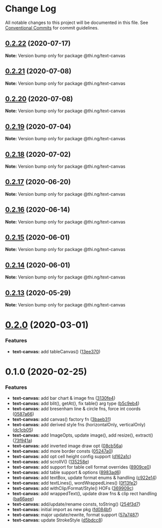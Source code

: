 # Change Log

All notable changes to this project will be documented in this file.
See [Conventional Commits](https://conventionalcommits.org) for commit guidelines.

## [0.2.22](https://github.com/thi-ng/umbrella/compare/@thi.ng/text-canvas@0.2.21...@thi.ng/text-canvas@0.2.22) (2020-07-17)

**Note:** Version bump only for package @thi.ng/text-canvas





## [0.2.21](https://github.com/thi-ng/umbrella/compare/@thi.ng/text-canvas@0.2.20...@thi.ng/text-canvas@0.2.21) (2020-07-08)

**Note:** Version bump only for package @thi.ng/text-canvas





## [0.2.20](https://github.com/thi-ng/umbrella/compare/@thi.ng/text-canvas@0.2.19...@thi.ng/text-canvas@0.2.20) (2020-07-08)

**Note:** Version bump only for package @thi.ng/text-canvas





## [0.2.19](https://github.com/thi-ng/umbrella/compare/@thi.ng/text-canvas@0.2.18...@thi.ng/text-canvas@0.2.19) (2020-07-04)

**Note:** Version bump only for package @thi.ng/text-canvas





## [0.2.18](https://github.com/thi-ng/umbrella/compare/@thi.ng/text-canvas@0.2.17...@thi.ng/text-canvas@0.2.18) (2020-07-02)

**Note:** Version bump only for package @thi.ng/text-canvas





## [0.2.17](https://github.com/thi-ng/umbrella/compare/@thi.ng/text-canvas@0.2.16...@thi.ng/text-canvas@0.2.17) (2020-06-20)

**Note:** Version bump only for package @thi.ng/text-canvas





## [0.2.16](https://github.com/thi-ng/umbrella/compare/@thi.ng/text-canvas@0.2.15...@thi.ng/text-canvas@0.2.16) (2020-06-14)

**Note:** Version bump only for package @thi.ng/text-canvas





## [0.2.15](https://github.com/thi-ng/umbrella/compare/@thi.ng/text-canvas@0.2.14...@thi.ng/text-canvas@0.2.15) (2020-06-01)

**Note:** Version bump only for package @thi.ng/text-canvas





## [0.2.14](https://github.com/thi-ng/umbrella/compare/@thi.ng/text-canvas@0.2.13...@thi.ng/text-canvas@0.2.14) (2020-06-01)

**Note:** Version bump only for package @thi.ng/text-canvas





## [0.2.13](https://github.com/thi-ng/umbrella/compare/@thi.ng/text-canvas@0.2.12...@thi.ng/text-canvas@0.2.13) (2020-05-29)

**Note:** Version bump only for package @thi.ng/text-canvas





# [0.2.0](https://github.com/thi-ng/umbrella/compare/@thi.ng/text-canvas@0.1.2...@thi.ng/text-canvas@0.2.0) (2020-03-01)


### Features

* **text-canvas:** add tableCanvas() ([13ee370](https://github.com/thi-ng/umbrella/commit/13ee370f03cc34305058265bff46e2ef23cecb2d))





# 0.1.0 (2020-02-25)


### Features

* **text-canvas:** add bar chart & image fns ([3130fe4](https://github.com/thi-ng/umbrella/commit/3130fe4ae10d6e579298d1b330c80d2e01d0a3ff))
* **text-canvas:** add blit(), getAt(), fix table() arg type ([b5c9eb4](https://github.com/thi-ng/umbrella/commit/b5c9eb4e77c956e01d76f247a84ceb46d57498d4))
* **text-canvas:** add bresenham line & circle fns, force int coords ([0587a66](https://github.com/thi-ng/umbrella/commit/0587a66529a179235e52e0ea4430376a850d8a15))
* **text-canvas:** add canvas() factory fn ([3baeb31](https://github.com/thi-ng/umbrella/commit/3baeb31c96b033479e09eb77fdd1a5055359a5be))
* **text-canvas:** add derived style fns (horizontalOnly, verticalOnly) ([dc1cb05](https://github.com/thi-ng/umbrella/commit/dc1cb054545456384a3502e91b7cba2022cce305))
* **text-canvas:** add ImageOpts, update image(), add resize(), extract() ([73f941a](https://github.com/thi-ng/umbrella/commit/73f941add71eba7dbb535d0ae553e504cccbe553))
* **text-canvas:** add inverted image draw opt ([08cb56a](https://github.com/thi-ng/umbrella/commit/08cb56a42abee49aaa28effc3a8cea0997231d13))
* **text-canvas:** add more border consts ([05247a0](https://github.com/thi-ng/umbrella/commit/05247a0806b932936eb044ccc82ef9cae0518423))
* **text-canvas:** add opt cell height config support ([d162a1c](https://github.com/thi-ng/umbrella/commit/d162a1c0e4da9a66ab5a7beeaaf4f0172b5b9e3a))
* **text-canvas:** add scrollV() ([135258e](https://github.com/thi-ng/umbrella/commit/135258e9992dad502ea9b0b9efb276e086bd4e08))
* **text-canvas:** add support for table cell format overrides ([8909ce0](https://github.com/thi-ng/umbrella/commit/8909ce07a14e61416f9deb45f1f1f7f4279c4e81))
* **text-canvas:** add table support & options ([8983ad6](https://github.com/thi-ng/umbrella/commit/8983ad6083e0802a3ba003cca684869284c69c9e))
* **text-canvas:** add textBox, update format enums & handling ([c922e14](https://github.com/thi-ng/umbrella/commit/c922e140992963d5fb4318e2a6dade02d4779905))
* **text-canvas:** add textLines(), wordWrappedLines() ([0f13fe2](https://github.com/thi-ng/umbrella/commit/0f13fe27ffc720fb246e49c8487bb58077be275f))
* **text-canvas:** add withClip/Format/Style() HOFs ([369909c](https://github.com/thi-ng/umbrella/commit/369909c62755453e3709bf469e9f74fdd1301493))
* **text-canvas:** add wrappedText(), update draw fns & clip rect handling ([ba66aee](https://github.com/thi-ng/umbrella/commit/ba66aee98024b0ba9e58fed02a255dc7eeb28ae4))
* **text-canvas:** add/update/rename consts, toString() ([254f3d7](https://github.com/thi-ng/umbrella/commit/254f3d7f06ada232b002d0e708101e9f8289b21f))
* **text-canvas:** initial import as new pkg ([fd084bf](https://github.com/thi-ng/umbrella/commit/fd084bfd59adc2482a84ec11247db1cc027fad71))
* **text-canvas:** major update/rewrite, format support ([57a7487](https://github.com/thi-ng/umbrella/commit/57a7487389294197265f58717d3c942191bad2cf))
* **text-canvas:** update StrokeStyle ([d5bdcc8](https://github.com/thi-ng/umbrella/commit/d5bdcc8cb202d6ece879526f8a5f40e0d913e38b))
